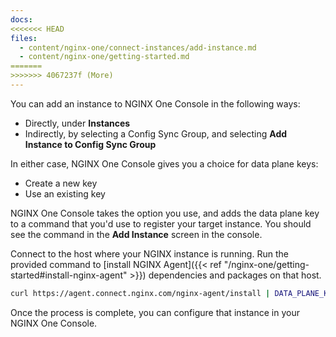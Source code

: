 ```yaml
---
docs:
<<<<<<< HEAD
files:
  - content/nginx-one/connect-instances/add-instance.md
  - content/nginx-one/getting-started.md
=======
>>>>>>> 4067237f (More)
---
```


You can add an instance to NGINX One Console in the following ways:

- Directly, under **Instances**
- Indirectly, by selecting a Config Sync Group, and selecting **Add Instance to Config Sync Group**

In either case, NGINX One Console gives you a choice for data plane keys:

- Create a new key
- Use an existing key

NGINX One Console takes the option you use, and adds the data plane key to a command that you'd use to register your target instance. You should see the command in the **Add Instance** screen in the console.

Connect to the host where your NGINX instance is running. Run the provided command to [install NGINX Agent]({{< ref "/nginx-one/getting-started#install-nginx-agent" >}}) dependencies and packages on that host.

```bash
curl https://agent.connect.nginx.com/nginx-agent/install | DATA_PLANE_KEY="<data_plane_key>" sh -s -- -y
```

Once the process is complete, you can configure that instance in your NGINX One Console.
